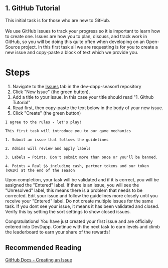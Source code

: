 ## 1. GitHub Tutorial
This initial task is for those who are new to GitHub.\
\
We use GitHub issues to track your progress so it is important to learn how to create one. Issues are how you to plan, discuss, and track work in GitHub, so you will be doing this quite often when developing on an Open-Source project. In this first task all we are requesting is for you to create a new issue and copy-paste a block of text which we provide you.

# Steps
1. Navigate to the [Issues](https://github.com/rairprotocol/dev-dapp-season1/issues) tab in the dev-dapp-season1 repository
2. Click "New Issue" (the green button).
3. Add a title to your issue. In this case your title should read "1. Github Tutorial"
4. Read first, then copy-paste the text below in the body of your new issue.
5. Click "Create" (the green button)

```
I agree to the rules - let's play!

This first task will introduce you to our game mechanics

1. Submit an issue that follows the guidelines

2. Admins will review and apply labels

3. Labels = Points. Don't submit more than once or you'll be banned.

4. Points = Real $$ including cash, partner tokens and our token (RAIR) at the end of the season
```
Upon completion, your task will be validated and if it is correct, you will be assigned the "Entered" label. If there is an issue, you will see the "Unresolved" label, this means there is a problem that needs to be corrected. Edit your issue and follow the guidelines more closely until you receive your "Entered" label. Do not create multiple issues for the same task. If you dont see your issue, it means it has been validated and closed. Verify this by setting the sort settings to show closed issues.

Congratulations! You have just created your first issue and are officially entered into DevDapp. Continue with the next task to earn levels and climb the leaderboard to earn your share of the rewards!

## Recommended Reading 
[GitHub Docs - Creating an Issue](https://docs.github.com/en/issues/tracking-your-work-with-issues/using-issues/creating-an-issue)
